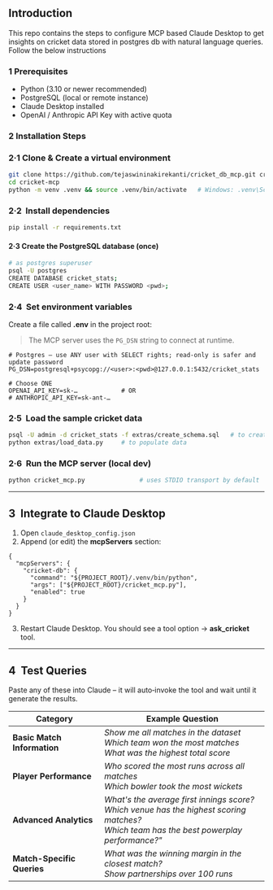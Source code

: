 ## Introduction
This repo contains the steps to configure MCP based Claude Desktop to get insights on cricket data stored in postgres db with natural language queries. Follow the below instructions

### 1  Prerequisites
- Python (3.10 or newer recommended)
- PostgreSQL (local or remote instance)
- Claude Desktop installed
- OpenAI / Anthropic API Key with active quota

### 2  Installation Steps

### 2·1  Clone & Create a virtual environment

```bash
git clone https://github.com/tejaswininakirekanti/cricket_db_mcp.git cricket‑mcp
cd cricket‑mcp
python -m venv .venv && source .venv/bin/activate   # Windows: .venv\Scripts\activate
```

### 2·2  Install dependencies

```bash
pip install -r requirements.txt
```
#### 2·3  Create the PostgreSQL database (once)
```bash
# as postgres superuser
psql -U postgres
CREATE DATABASE cricket_stats;
CREATE USER <user_name> WITH PASSWORD <pwd>;

```


### 2·4  Set environment variables

Create a file called **.env** in the project root:
> The MCP server uses the `PG_DSN` string to connect at runtime.
> 
```env
# Postgres – use ANY user with SELECT rights; read‑only is safer and update password
PG_DSN=postgresql+psycopg://<user>:<pwd>@127.0.0.1:5432/cricket_stats

# Choose ONE
OPENAI_API_KEY=sk‑…            # OR
# ANTHROPIC_API_KEY=sk‑ant‑…
```


### 2·5  Load the sample cricket data

```bash
psql -U admin -d cricket_stats -f extras/create_schema.sql   # to create schema
python extras/load_data.py     # to populate data
```

### 2·6  Run the MCP server (local dev)

```bash
python cricket_mcp.py               # uses STDIO transport by default
```
---

## 3  Integrate to Claude Desktop

1. Open `claude_desktop_config.json` 
2. Append (or edit) the **mcpServers** section:

```jsonc
{
  "mcpServers": {
    "cricket-db": {
      "command": "${PROJECT_ROOT}/.venv/bin/python",  
      "args": ["${PROJECT_ROOT}/cricket_mcp.py"],
      "enabled": true
    }
  }
}
```

3. Restart Claude Desktop. You should see a tool option → **ask\_cricket** tool.

---

## 4  Test Queries

Paste any of these into Claude – it will auto‑invoke the tool and wait until it generate the results.

| Category                | Example Question                                               |
| ----------------------- | -------------------------------------------------------------- |
| **Basic Match Information**          | *Show me all matches in the dataset* <br> *Which team won the most matches* <br> *What was the highest total score*|
| **Player Performance**     | *Who scored the most runs across all matches*  <br> *Which bowler took the most wickets*                |
| **Advanced Analytics**  |*What's the average first innings score?* <br> *Which venue has the highest scoring matches?* <br> *Which team has the best powerplay performance?"* |
| **Match-Specific Queries** | *What was the winning margin in the closest match?* <br> *Show partnerships over 100 runs* |

 

